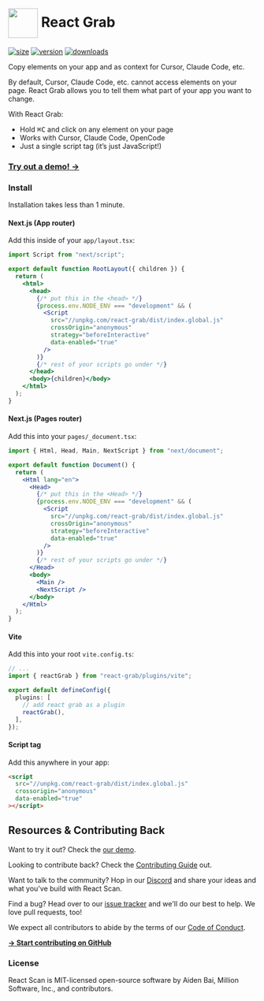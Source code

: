 # <img src="https://react-grab.com/logo.svg" width="60" align="center" /> React Grab

[![size](https://img.shields.io/bundlephobia/minzip/react-grab?label=gzip&style=flat&colorA=000000&colorB=000000)](https://bundlephobia.com/package/react-grab)
[![version](https://img.shields.io/npm/v/react-grab?style=flat&colorA=000000&colorB=000000)](https://npmjs.com/package/react-grab)
[![downloads](https://img.shields.io/npm/dt/react-grab.svg?style=flat&colorA=000000&colorB=000000)](https://npmjs.com/package/react-grab)

Copy elements on your app and as context for Cursor, Claude Code, etc.

By default, Cursor, Claude Code, etc. cannot access elements on your page. React Grab allows you to tell them what part of your app you want to change.

With React Grab:

- Hold <kbd>⌘C</kbd> and click on any element on your page
- Works with Cursor, Claude Code, OpenCode
- Just a single script tag (it’s just JavaScript!)

### [Try out a demo! →](https://react-grab.com)

### Install

Installation takes less than 1 minute.

#### Next.js (App router)

Add this inside of your `app/layout.tsx`:

```jsx
import Script from "next/script";

export default function RootLayout({ children }) {
  return (
    <html>
      <head>
        {/* put this in the <head> */}
        {process.env.NODE_ENV === "development" && (
          <Script
            src="//unpkg.com/react-grab/dist/index.global.js"
            crossOrigin="anonymous"
            strategy="beforeInteractive"
            data-enabled="true"
          />
        )}
        {/* rest of your scripts go under */}
      </head>
      <body>{children}</body>
    </html>
  );
}
```

#### Next.js (Pages router)

Add this into your `pages/_document.tsx`:

```jsx
import { Html, Head, Main, NextScript } from "next/document";

export default function Document() {
  return (
    <Html lang="en">
      <Head>
        {/* put this in the <Head> */}
        {process.env.NODE_ENV === "development" && (
          <Script
            src="//unpkg.com/react-grab/dist/index.global.js"
            crossOrigin="anonymous"
            strategy="beforeInteractive"
            data-enabled="true"
          />
        )}
        {/* rest of your scripts go under */}
      </Head>
      <body>
        <Main />
        <NextScript />
      </body>
    </Html>
  );
}
```

#### Vite

Add this into your root `vite.config.ts`:

```ts
// ...
import { reactGrab } from "react-grab/plugins/vite";

export default defineConfig({
  plugins: [
    // add react grab as a plugin
    reactGrab(),
  ],
});
```

#### Script tag

Add this anywhere in your app:

```html
<script
  src="//unpkg.com/react-grab/dist/index.global.js"
  crossorigin="anonymous"
  data-enabled="true"
></script>
```

## Resources & Contributing Back

Want to try it out? Check the [our demo](https://react-grab.com).

Looking to contribute back? Check the [Contributing Guide](https://github.com/aidenybai/react-grab/blob/main/CONTRIBUTING.md) out.

Want to talk to the community? Hop in our [Discord](https://discord.com/invite/G7zxfUzkm7) and share your ideas and what you've build with React Scan.

Find a bug? Head over to our [issue tracker](https://github.com/aidenybai/react-grab/issues) and we'll do our best to help. We love pull requests, too!

We expect all contributors to abide by the terms of our [Code of Conduct](https://github.com/aidenybai/react-grab/blob/main/.github/CODE_OF_CONDUCT.md).

[**→ Start contributing on GitHub**](https://github.com/aidenybai/react-grab/blob/main/CONTRIBUTING.md)

### License

React Scan is MIT-licensed open-source software by Aiden Bai, Million Software, Inc., and contributors.

